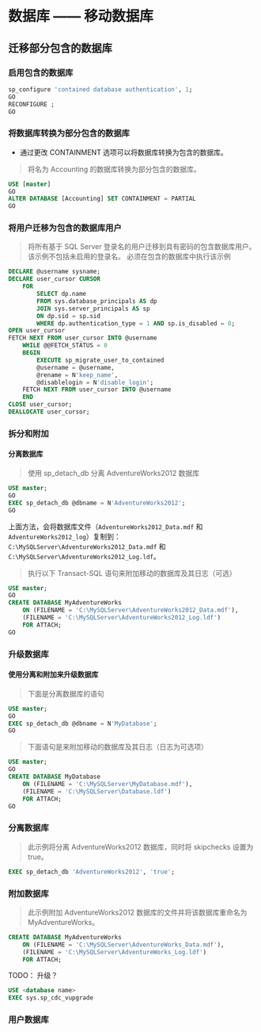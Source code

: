 # 						数据库 —— 移动数据库




## 迁移部分包含的数据库

### 启用包含的数据库

```SQL
sp_configure 'contained database authentication', 1;  
GO  
RECONFIGURE ;  
GO
```

### 将数据库转换为部分包含的数据库

* 通过更改 CONTAINMENT 选项可以将数据库转换为包含的数据库。

> 将名为 Accounting 的数据库转换为部分包含的数据库。

```SQL
USE [master]  
GO  
ALTER DATABASE [Accounting] SET CONTAINMENT = PARTIAL  
GO
```

### 将用户迁移为包含的数据库用户

> 将所有基于 SQL Server 登录名的用户迁移到具有密码的包含数据库用户。 该示例不包括未启用的登录名。 必须在包含的数据库中执行该示例

```SQL
DECLARE @username sysname;  
DECLARE user_cursor CURSOR  
    FOR   
        SELECT dp.name   
        FROM sys.database_principals AS dp  
        JOIN sys.server_principals AS sp   
        ON dp.sid = sp.sid  
        WHERE dp.authentication_type = 1 AND sp.is_disabled = 0;  
OPEN user_cursor  
FETCH NEXT FROM user_cursor INTO @username  
    WHILE @@FETCH_STATUS = 0  
    BEGIN  
        EXECUTE sp_migrate_user_to_contained   
        @username = @username,  
        @rename = N'keep_name',  
        @disablelogin = N'disable_login';  
    FETCH NEXT FROM user_cursor INTO @username  
    END  
CLOSE user_cursor;  
DEALLOCATE user_cursor;
```

### 拆分和附加


#### 分离数据库

> 使用 sp_detach_db 分离 AdventureWorks2012 数据库

```SQL
USE master;  
GO  
EXEC sp_detach_db @dbname = N'AdventureWorks2012';  
GO 
```

上面方法，会将数据库文件（`AdventureWorks2012_Data.mdf` 和 `AdventureWorks2012_log`）复制到：`C:\MySQLServer\AdventureWorks2012_Data.mdf` 和 `C:\MySQLServer\AdventureWorks2012_Log.ldf`。

> 执行以下 Transact-SQL 语句来附加移动的数据库及其日志（可选）

```SQL
USE master;  
GO  
CREATE DATABASE MyAdventureWorks   
    ON (FILENAME = 'C:\MySQLServer\AdventureWorks2012_Data.mdf'),  
    (FILENAME = 'C:\MySQLServer\AdventureWorks2012_Log.ldf')  
    FOR ATTACH;
GO
```

### 升级数据库

#### 使用分离和附加来升级数据库

> 下面是分离数据库的语句

```SQL
USE master;  
GO  
EXEC sp_detach_db @dbname = N'MyDatabase';  
GO
```

> 下面语句是来附加移动的数据库及其日志（日志为可选项）

```SQL
USE master;  
GO  
CREATE DATABASE MyDatabase   
    ON (FILENAME = 'C:\MySQLServer\MyDatabase.mdf'),  
    (FILENAME = 'C:\MySQLServer\Database.ldf')  
    FOR ATTACH;  
GO
```

### 分离数据库

> 此示例将分离 AdventureWorks2012 数据库，同时将 skipchecks 设置为 true。

```SQL
EXEC sp_detach_db 'AdventureWorks2012', 'true';
```

### 附加数据库

>  此示例附加 AdventureWorks2012 数据库的文件并将该数据库重命名为 MyAdventureWorks。

```SQL
CREATE DATABASE MyAdventureWorks   
    ON (FILENAME = 'C:\MySQLServer\AdventureWorks_Data.mdf'),   
    (FILENAME = 'C:\MySQLServer\AdventureWorks_Log.ldf')   
    FOR ATTACH;
```

TODO： 升级？

```SQL
USE <database name>
EXEC sys.sp_cdc_vupgrade
```

### 用户数据库

